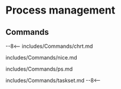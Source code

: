 # Process management

## Commands

--8<--
includes/Commands/chrt.md

includes/Commands/nice.md

includes/Commands/ps.md

includes/Commands/taskset.md
--8<--
